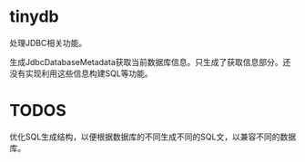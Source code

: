 # tinydb

处理JDBC相关功能。

生成JdbcDatabaseMetadata获取当前数据库信息。只生成了获取信息部分。还没有实现利用这些信息构建SQL等功能。

# TODOS

优化SQL生成结构，以便根据数据库的不同生成不同的SQL文，以兼容不同的数据库。


